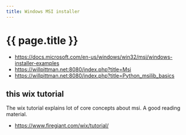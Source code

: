 ```yaml
---
title: Windows MSI installer
---
```


# {{ page.title }}


* <https://docs.microsoft.com/en-us/windows/win32/msi/windows-installer-examples>
* <https://willpittman.net:8080/index.php?title=Msi>
* <https://willpittman.net:8080/index.php?title=Python_msilib_basics>

## this wix tutorial
The wix tutorial explains lot of core concepts about msi. A good reading material.

* <https://www.firegiant.com/wix/tutorial/>
